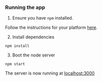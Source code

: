 ### Running the app

1. Ensure you have `npm` installed.

Follow the instructions for your platform [here](https://github.com/npm/npm).

2. Install dependencies
````
npm install
````

3. Boot the node server
````
npm start
````

The server is now running at [localhost:3000](localhost:3000)
